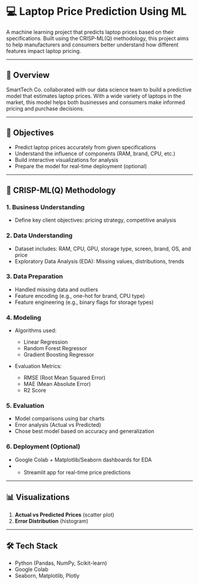 # 💻 Laptop Price Prediction Using ML

A machine learning project that predicts laptop prices based on their specifications. Built using the CRISP-ML(Q) methodology, this project aims to help manufacturers and consumers better understand how different features impact laptop pricing.

---

## 🚀 Overview

SmartTech Co. collaborated with our data science team to build a predictive model that estimates laptop prices. With a wide variety of laptops in the market, this model helps both businesses and consumers make informed pricing and purchase decisions.

---

## 🎯 Objectives

* Predict laptop prices accurately from given specifications
* Understand the influence of components (RAM, brand, CPU, etc.)
* Build interactive visualizations for analysis
* Prepare the model for real-time deployment (optional)

---

## 🧠 CRISP-ML(Q) Methodology

### 1. Business Understanding

* Define key client objectives: pricing strategy, competitive analysis

### 2. Data Understanding

* Dataset includes: RAM, CPU, GPU, storage type, screen, brand, OS, and price
* Exploratory Data Analysis (EDA): Missing values, distributions, trends

### 3. Data Preparation

* Handled missing data and outliers
* Feature encoding (e.g., one-hot for brand, CPU type)
* Feature engineering (e.g., binary flags for storage types)

### 4. Modeling

* Algorithms used:

  * Linear Regression
  * Random Forest Regressor
  * Gradient Boosting Regressor
* Evaluation Metrics:

  * RMSE (Root Mean Squared Error)
  * MAE (Mean Absolute Error)
  * R2 Score

### 5. Evaluation

* Model comparisons using bar charts
* Error analysis (Actual vs Predicted)
* Chose best model based on accuracy and generalization

### 6. Deployment (Optional)

* Google Colab + Matplotlib/Seaborn dashboards for EDA
* * Streamlit app for real-time price predictions

---

## 📊 Visualizations

1. **Actual vs Predicted Prices** (scatter plot)
2. **Error Distribution** (histogram)

---

## 🛠 Tech Stack

* Python (Pandas, NumPy, Scikit-learn)
* Google Colab
* Seaborn, Matplotlib, Plotly

